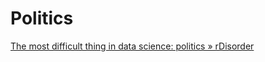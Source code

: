 # Politics

[The most difficult thing in data science: politics » rDisorder](https://www.rdisorder.eu/2017/09/13/most-difficult-thing-data-science-politics/)

